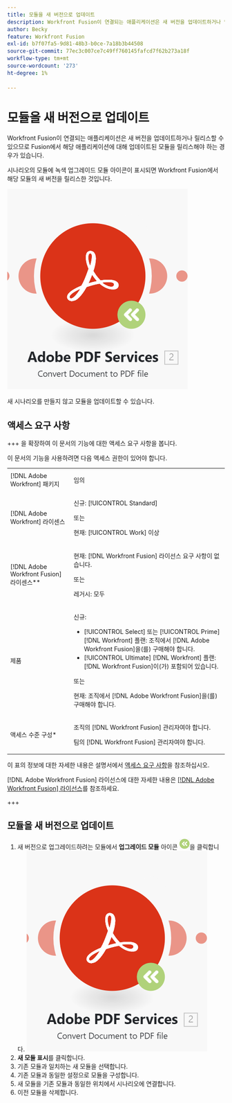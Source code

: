 ```yaml
---
title: 모듈을 새 버전으로 업데이트
description: Workfront Fusion이 연결되는 애플리케이션은 새 버전을 업데이트하거나 릴리스할 수 있으므로 Fusion에서 해당 애플리케이션에 대해 업데이트된 모듈을 릴리스해야 하는 경우가 있습니다.
author: Becky
feature: Workfront Fusion
exl-id: b7f07fa5-9d81-48b3-b0ce-7a18b3b44508
source-git-commit: 77ec3c007ce7c49ff760145fafcd7f62b273a18f
workflow-type: tm+mt
source-wordcount: '273'
ht-degree: 1%

---
```


# 모듈을 새 버전으로 업데이트

Workfront Fusion이 연결되는 애플리케이션은 새 버전을 업데이트하거나 릴리스할 수 있으므로 Fusion에서 해당 애플리케이션에 대해 업데이트된 모듈을 릴리스해야 하는 경우가 있습니다.

시나리오의 모듈에 녹색 업그레이드 모듈 아이콘이 표시되면 Workfront Fusion에서 해당 모듈의 새 버전을 릴리스한 것입니다.

![업데이트 아이콘](assets/update-indicator.png)

새 시나리오를 만들지 않고 모듈을 업데이트할 수 있습니다.

## 액세스 요구 사항

+++ 을 확장하여 이 문서의 기능에 대한 액세스 요구 사항을 봅니다.

이 문서의 기능을 사용하려면 다음 액세스 권한이 있어야 합니다.

<table style="table-layout:auto">
 <col> 
 <col> 
 <tbody> 
  <tr> 
   <td role="rowheader">[!DNL Adobe Workfront] 패키지</td> 
   <td> <p>임의</p> </td> 
  </tr> 
  <tr data-mc-conditions=""> 
   <td role="rowheader">[!DNL Adobe Workfront] 라이센스</td> 
   <td> <p>신규: [!UICONTROL Standard]</p><p>또는</p><p>현재: [!UICONTROL Work] 이상</p> </td> 
  </tr> 
  <tr> 
   <td role="rowheader">[!DNL Adobe Workfront Fusion] 라이센스**</td> 
   <td>
   <p>현재: [!DNL Workfront Fusion] 라이선스 요구 사항이 없습니다.</p>
   <p>또는</p>
   <p>레거시: 모두 </p>
   </td> 
  </tr> 
  <tr> 
   <td role="rowheader">제품</td> 
   <td>
   <p>신규:</p> <ul><li>[!UICONTROL Select] 또는 [!UICONTROL Prime] [!DNL Workfront] 플랜: 조직에서 [!DNL Adobe Workfront Fusion]을(를) 구매해야 합니다.</li><li>[!UICONTROL Ultimate] [!DNL Workfront] 플랜: [!DNL Workfront Fusion]이(가) 포함되어 있습니다.</li></ul>
   <p>또는</p>
   <p>현재: 조직에서 [!DNL Adobe Workfront Fusion]을(를) 구매해야 합니다.</p>
   </td> 
  </tr>
  <tr data-mc-conditions=""> 
   <td role="rowheader">액세스 수준 구성*</td> 
   <td> 
     <p>조직의 [!DNL Workfront Fusion] 관리자여야 합니다.</p>
     <p>팀의 [!DNL Workfront Fusion] 관리자여야 합니다.</p>
   </td> 
  </tr> 
   </td> 
  </tr> 
 </tbody> 
</table>

이 표의 정보에 대한 자세한 내용은 설명서에서 [액세스 요구 사항](/help/workfront-fusion/references/licenses-and-roles/access-level-requirements-in-documentation.md)을 참조하십시오.

[!DNL Adobe Workfront Fusion] 라이선스에 대한 자세한 내용은 [[!DNL Adobe Workfront Fusion] 라이선스](/help/workfront-fusion/set-up-and-manage-workfront-fusion/licensing-operations-overview/license-automation-vs-integration.md)를 참조하세요.

+++

## 모듈을 새 버전으로 업데이트

1. 새 버전으로 업그레이드하려는 모듈에서 **업그레이드 모듈** 아이콘 ![업그레이드 아이콘](assets/upgrade-icon.png)을 클릭합니다.
   ![업데이트 아이콘](assets/update-indicator.png)
1. **새 모듈 표시**&#x200B;를 클릭합니다.
1. 기존 모듈과 일치하는 새 모듈을 선택합니다.
1. 기존 모듈과 동일한 설정으로 모듈을 구성합니다.
1. 새 모듈을 기존 모듈과 동일한 위치에서 시나리오에 연결합니다.
1. 이전 모듈을 삭제합니다.
